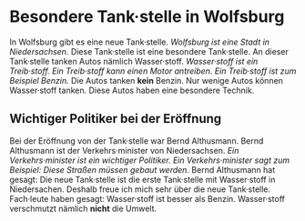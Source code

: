 # Besondere Tank·stelle in Wolfsburg

In Wolfsburg gibt es eine neue Tank·stelle. 
*Wolfsburg ist eine Stadt in Niedersachsen.* Diese Tank·stelle ist eine besondere Tank·stelle. An dieser Tank·stelle tanken Autos nämlich Wasser·stoff. 
*Wasser·stoff ist ein Treib·stoff.* 
*Ein Treib·stoff kann einen Motor antreiben.* 
*Ein Treib·stoff ist zum Beispiel Benzin.* Die Autos tanken **kein** Benzin. Nur wenige Autos können Wasser·stoff tanken. Diese Autos haben eine besondere Technik. 

## Wichtiger Politiker bei der Eröffnung
Bei der Eröffnung von der Tank·stelle war Bernd Althusmann. Bernd Althusmann ist der Verkehrs·minister von Niedersachsen. 
*Ein Verkehrs·minister ist ein wichtiger Politiker.* 
*Ein Verkehrs·minister sagt zum Beispiel:* 
*Diese Straßen müssen gebaut werden.* Bernd Althusmann hat gesagt: Die neue Tank·stelle ist die erste Tank·stelle mit Wasser·stoff in Niedersachen. Deshalb freue ich mich sehr über die neue Tank·stelle. Fach·leute haben gesagt: Wasser·stoff ist besser als Benzin. Wasser·stoff verschmutzt nämlich **nicht** die Umwelt. 
